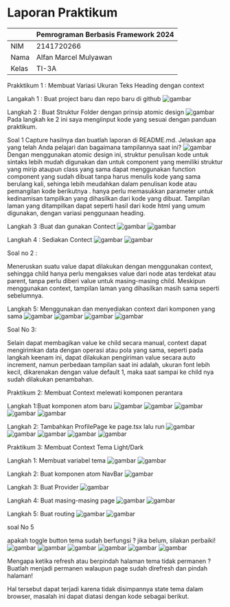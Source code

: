 # Laporan Praktikum
|  | Pemrograman Berbasis Framework 2024 |
| ----------- | --------- |
| NIM | 2141720266 |
| Nama | Alfan Marcel Mulyawan |
| Kelas | TI-3A |


Prakktikum 1 : Membuat Variasi Ukuran Teks Heading dengan context

Langakah 1 : Buat project baru dan repo baru di github 
![gambar](img/1.jpeg)

Langkah 2 : Buat Struktur Folder dengan prinsip atomic design
![gambar](img/2.jpeg)
Pada langkah ke 2 ini saya mengiinput kode yang sesuai dengan panduan praktikum.

Soal 1
Capture hasilnya dan buatlah laporan di README.md. Jelaskan apa yang telah Anda pelajari dan bagaimana tampilannya saat ini?
![gambar](img/3.jpeg)
Dengan menggunakan atomic design ini, struktur penulisan kode untuk sintaks lebih mudah digunakan dan untuk component yang memiliki struktur yang mirip ataupun class yang sama dapat menggunakan function component yang sudah dibuat tanpa harus menulis kode yang sama berulang kali, sehinga lebih meudahkan dalam penulisan kode atau pemangilan kode berikutnya . hanya perlu memasukkan parameter untuk kedinamisan tampilkan yang dihasilkan dari kode yang dibuat. Tampilan laman yang ditampilkan dapat seperti hasil dari kode html yang umum digunakan, dengan variasi penggunaan heading.


Langkah 3 :Buat dan gunakan Contect
![gambar](img/5.jpeg)
![gambar](img/6.jpeg)

Langkah 4 : Sediakan Contect
![gambar](img/4.jpeg)
![gambar](img/7.jpeg)

Soal no 2 :

Meneruskan suatu value dapat dilakukan dengan menggunakan context, sehingga child hanya perlu mengakses value dari node atas terdekat atau parent, tanpa perlu diberi value untuk masing-masing child. Meskipun menggunakan context, tampilan laman yang dihasilkan masih sama seperti sebelumnya.

Langkah 5: Menggunakan dan menyediakan context dari komponen yang sama
![gambar](img/8.jpeg)
![gambar](img/9.jpeg)
![gambar](img/10.jpeg)
![gambar](img/11.jpeg)

Soal No 3:

Selain dapat membagikan value ke child secara manual, context dapat mengirimkan data dengan operasi atau pola yang sama, seperti pada langkah keenam ini, dapat dilakukan pengiriman value secara auto increment, namun perbedaan tampilan saat ini adalah, ukuran font lebih kecil, dikarenakan dengan value default 1, maka saat sampai ke child nya sudah dilakukan penambahan.

Praktikum 2: Membuat Context melewati komponen perantara

Langkah 1:Buat komponen atom baru
![gambar](img/12.jpeg)
![gambar](img/13.jpeg)
![gambar](img/14.jpeg)
![gambar](img/15.jpeg)
![gambar](img/16.jpeg)

Langkah 2: Tambahkan ProfilePage ke page.tsx lalu run
![gambar](img/17.jpeg)
![gambar](img/18.jpeg)
![gambar](img/19.jpeg)
![gambar](img/20.jpeg)
![gambar](img/21.jpeg)

Praktikum 3: Membuat Context Tema Light/Dark

Langkah 1: Membuat variabel tema
![gambar](img/1.png)
![gambar](img/2.png)

Langkah 2: Buat komponen atom NavBar
![gambar](img/3.png)

Langkah 3: Buat Provider
![gambar](img/4.png)

Langkah 4: Buat masing-masing page
![gambar](img/5.png)
![gambar](img/6.png)

Langkah 5: Buat routing
![gambar](img/7.png)
![gambar](img/8.png)

soal No 5

apakah toggle button tema sudah berfungsi ? jika belum, silakan perbaiki!
![gambar](img/8.png)
![gambar](img/9.png)
![gambar](img/10.png)
![gambar](img/11.png)
![gambar](img/12.png)
![gambar](img/13.png)

Mengapa ketika refresh atau berpindah halaman tema tidak permanen ? Buatlah menjadi permanen walaupun page sudah direfresh dan pindah halaman!

Hal tersebut dapat terjadi karena tidak disimpannya state tema dalam browser, masalah ini dapat diatasi dengan kode sebagai berikut.






